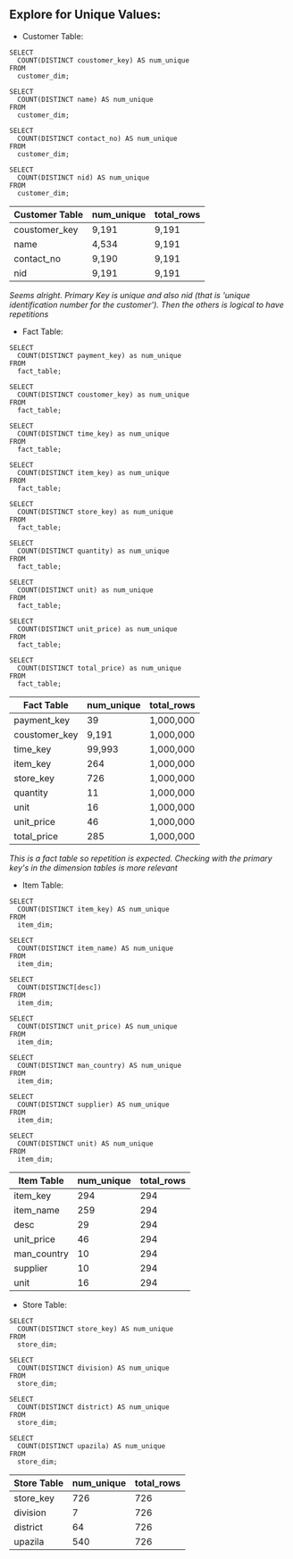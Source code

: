 ## Explore for Unique Values:
- Customer Table:
```
SELECT 
  COUNT(DISTINCT coustomer_key) AS num_unique 
FROM 
  customer_dim;

SELECT 
  COUNT(DISTINCT name) AS num_unique 
FROM 
  customer_dim;

SELECT 
  COUNT(DISTINCT contact_no) AS num_unique 
FROM 
  customer_dim;

SELECT 
  COUNT(DISTINCT nid) AS num_unique 
FROM 
  customer_dim;

```
|  Customer Table| num_unique|total_rows
|--|--|--|
| coustomer_key |9,191|9,191
| name| 4,534|9,191
|contact_no | 9,190|9,191
| nid|9,191 |9,191

*Seems alright. Primary Key is unique and also nid (that is 'unique identification number for the customer'). Then the others is logical to have repetitions*

- Fact Table:

```
SELECT 
  COUNT(DISTINCT payment_key) as num_unique 
FROM 
  fact_table;

SELECT 
  COUNT(DISTINCT coustomer_key) as num_unique 
FROM 
  fact_table;

SELECT 
  COUNT(DISTINCT time_key) as num_unique 
FROM 
  fact_table;

SELECT 
  COUNT(DISTINCT item_key) as num_unique 
FROM 
  fact_table;

SELECT 
  COUNT(DISTINCT store_key) as num_unique 
FROM 
  fact_table;

SELECT 
  COUNT(DISTINCT quantity) as num_unique 
FROM 
  fact_table;

SELECT 
  COUNT(DISTINCT unit) as num_unique 
FROM 
  fact_table;

SELECT 
  COUNT(DISTINCT unit_price) as num_unique 
FROM 
  fact_table;

SELECT 
  COUNT(DISTINCT total_price) as num_unique 
FROM 
  fact_table;

```

|  Fact Table| num_unique| total_rows
|--|--|--|
| payment_key|39|1,000,000
| coustomer_key| 9,191|1,000,000
|time_key| 99,993|1,000,000
| item_key|264|1,000,000
| store_key| 726|1,000,000
|quantity | 11|1,000,000
| unit|16 |1,000,000
| unit_price| 46|1,000,000
| total_price|285 |1,000,000

*This is a fact table so repetition is expected. Checking with the primary key's in the dimension tables is more relevant*

- Item Table:

```
SELECT 
  COUNT(DISTINCT item_key) AS num_unique 
FROM 
  item_dim;

SELECT 
  COUNT(DISTINCT item_name) AS num_unique 
FROM 
  item_dim;

SELECT 
  COUNT(DISTINCT[desc]) 
FROM 
  item_dim;

SELECT 
  COUNT(DISTINCT unit_price) AS num_unique 
FROM 
  item_dim;

SELECT 
  COUNT(DISTINCT man_country) AS num_unique 
FROM 
  item_dim;

SELECT 
  COUNT(DISTINCT supplier) AS num_unique 
FROM 
  item_dim;

SELECT 
  COUNT(DISTINCT unit) AS num_unique 
FROM 
  item_dim;

```

|  Item Table| num_unique| total_rows
|--|--|--|
| item_key|294|294
| item_name|259|294
|desc| 29|294
| unit_price|46|294
| man_country| 10|294
|supplier | 10|294
| unit|16 |294

- Store Table:

```
SELECT 
  COUNT(DISTINCT store_key) AS num_unique 
FROM 
  store_dim;

SELECT 
  COUNT(DISTINCT division) AS num_unique 
FROM 
  store_dim;

SELECT 
  COUNT(DISTINCT district) AS num_unique 
FROM 
  store_dim;

SELECT 
  COUNT(DISTINCT upazila) AS num_unique 
FROM 
  store_dim;

```

|  Store Table| num_unique| total_rows
|--|--|--|
| store_key|726|726
| division|7|726
|district| 64|726
| upazila|540|726
  
